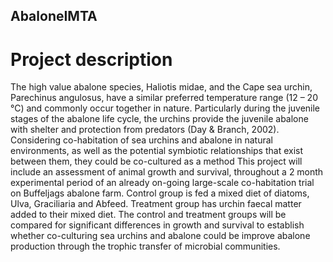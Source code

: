 ## AbaloneIMTA
# Project description
The high value abalone species, Haliotis midae, and the Cape sea urchin, Parechinus angulosus, have a similar preferred temperature range (12 – 20 °C) and commonly occur together in nature. Particularly during the juvenile stages of the abalone life cycle, the urchins provide the juvenile abalone with shelter and protection from predators (Day & Branch, 2002). 
Considering co-habitation of sea urchins and abalone in natural environments, as well as the potential symbiotic relationships that exist between them, they could be co-cultured as a method 
This project will include an assessment of animal growth and survival, throughout a 2 month experimental period of an already on-going large-scale co-habitation trial on Buffeljags abalone farm. 
Control group is fed a mixed diet of diatoms, Ulva, Graciliaria and Abfeed.
Treatment group has urchin faecal matter added to their mixed diet.
The control and treatment groups will be compared for significant differences in growth and survival to establish whether co-culturing sea urchins and abalone could be  improve abalone production through the trophic transfer of microbial communities. 
